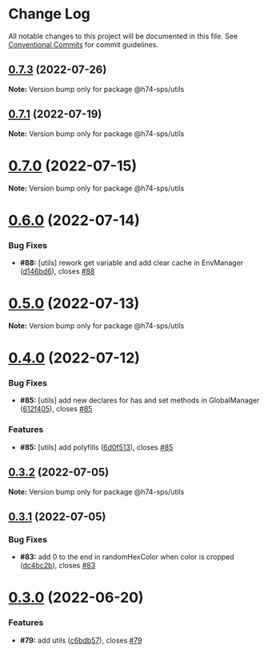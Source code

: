 # Change Log

All notable changes to this project will be documented in this file.
See [Conventional Commits](https://conventionalcommits.org) for commit guidelines.

## [0.7.3](https://github.com/hooked74/sps/compare/v0.7.2...v0.7.3) (2022-07-26)

**Note:** Version bump only for package @h74-sps/utils





## [0.7.1](https://github.com/hooked74/sps/compare/v0.7.0...v0.7.1) (2022-07-19)

**Note:** Version bump only for package @h74-sps/utils





# [0.7.0](https://github.com/hooked74/sps/compare/v0.6.0...v0.7.0) (2022-07-15)

**Note:** Version bump only for package @h74-sps/utils





# [0.6.0](https://github.com/hooked74/sps/compare/v0.5.0...v0.6.0) (2022-07-14)


### Bug Fixes

* **#88:** [utils] rework get variable and add clear cache in EnvManager ([d146bd6](https://github.com/hooked74/sps/commit/d146bd6b0abe3a8582a51d9306eca511307e26bc)), closes [#88](https://github.com/hooked74/sps/issues/88)





# [0.5.0](https://github.com/hooked74/sps/compare/v0.4.0...v0.5.0) (2022-07-13)

**Note:** Version bump only for package @h74-sps/utils





# [0.4.0](https://github.com/hooked74/sps/compare/v0.3.2...v0.4.0) (2022-07-12)


### Bug Fixes

* **#85:** [utils] add new declares for has and set methods in GlobalManager ([612f405](https://github.com/hooked74/sps/commit/612f4056a4daa2ad9c8514e03ee50cc177bb4e6b)), closes [#85](https://github.com/hooked74/sps/issues/85)


### Features

* **#85:** [utils] add polyfills ([6d0f513](https://github.com/hooked74/sps/commit/6d0f513766ba10fffed743290bf7837b6d3fc86e)), closes [#85](https://github.com/hooked74/sps/issues/85)





## [0.3.2](https://github.com/hooked74/sps/compare/v0.3.1...v0.3.2) (2022-07-05)

**Note:** Version bump only for package @h74-sps/utils





## [0.3.1](https://github.com/hooked74/sps/compare/v0.3.0...v0.3.1) (2022-07-05)


### Bug Fixes

* **#83:** add 0 to the end in randomHexColor when color is cropped ([dc4bc2b](https://github.com/hooked74/sps/commit/dc4bc2bc9574122261a6929bc5f5288c1317ba06)), closes [#83](https://github.com/hooked74/sps/issues/83)





# [0.3.0](https://github.com/hooked74/sps/compare/v0.2.1...v0.3.0) (2022-06-20)


### Features

* **#79:** add utils ([c6bdb57](https://github.com/hooked74/sps/commit/c6bdb57b74c9f16153d5e7318ce0e0965f3c7377)), closes [#79](https://github.com/hooked74/sps/issues/79)
